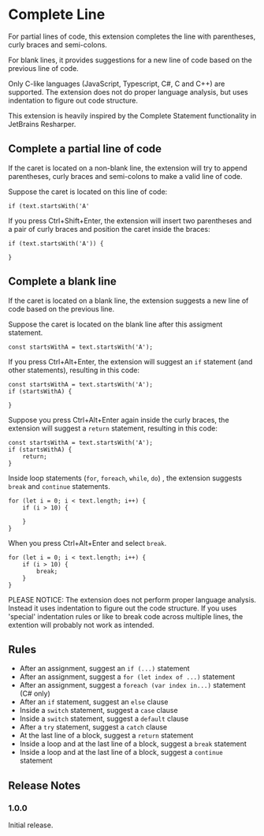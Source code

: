 # Complete Line

For partial lines of code, this extension completes the line with parentheses, curly braces and semi-colons.

For blank lines, it provides suggestions for a new line of code based on the previous line of code.

Only C-like languages (JavaScript, Typescript, C#, C and C++) are supported. The extension does not do
proper language analysis, but uses indentation to figure out code structure.

This extension is heavily inspired by the Complete Statement functionality in JetBrains Resharper.

## Complete a partial line of code

If the caret is located on a non-blank line, the extension will try to append parentheses, curly braces and
semi-colons to make a valid line of code.

Suppose the caret is located on this line of code:

```
if (text.startsWith('A'
```

If you press Ctrl+Shift+Enter, the extension will insert two parentheses and a pair of curly braces and
position the caret inside the braces:

```
if (text.startsWith('A')) {

}
```

## Complete a blank line

If the caret is located on a blank line, the extension suggests a new line of code based on the previous
line.

Suppose the caret is located on the blank line after this assigment statement.

```
const startsWithA = text.startsWith('A');

```

If you press Ctrl+Alt+Enter, the extension will suggest an `if` statement (and other statements), resulting in this code:

```
const startsWithA = text.startsWith('A');
if (startsWithA) {

}
```

Suppose you press Ctrl+Alt+Enter again inside the curly braces, the extension will suggest a `return` statement,
resulting in this code:

```
const startsWithA = text.startsWith('A');
if (startsWithA) {
    return;
}
```

Inside loop statements (`for`, `foreach`, `while`, `do`) , the extension suggests `break` and `continue` statements.

```
for (let i = 0; i < text.length; i++) {
    if (i > 10) {

    }
}
```

When you press Ctrl+Alt+Enter and select `break`.

```
for (let i = 0; i < text.length; i++) {
    if (i > 10) {
        break;
    }
}
```

PLEASE NOTICE: The extension does not perform proper language analysis. Instead it uses indentation to figure
out the code structure. If you uses 'special' indentation rules or like to break code across multiple lines,
the extention will probably not work as intended.

## Rules

- After an assignment, suggest an `if (...)` statement
- After an assignment, suggest a `for (let index of ...)` statement
- After an assignment, suggest a `foreach (var index in...)` statement (C# only)
- After an `if` statement, suggest an `else` clause
- Inside a `switch` statement, suggest a `case` clause
- Inside a `switch` statement, suggest a `default` clause
- After a `try` statement, suggest a `catch` clause
- At the last line of a block, suggest a `return` statement
- Inside a loop and at the last line of a block, suggest a `break` statement
- Inside a loop and at the last line of a block, suggest a `continue` statement

## Release Notes

### 1.0.0

Initial release.
